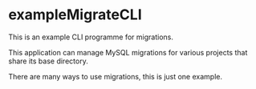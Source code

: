 # exampleMigrateCLI
This is an example CLI programme for migrations.

This application can manage MySQL migrations for various projects that share its base directory. 

There are many ways to use migrations, this is just one example.
